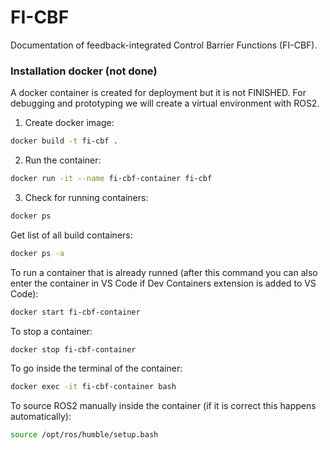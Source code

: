 # FI-CBF
Documentation of feedback-integrated Control Barrier Functions (FI-CBF).

### Installation docker (not done)
A docker container is created for deployment but it is not FINISHED. For debugging and prototyping we will create a virtual environment with ROS2.
1. Create docker image:
```bash
docker build -t fi-cbf .
```
2. Run the container:
```bash
docker run -it --name fi-cbf-container fi-cbf
```
3. Check for running containers:
```bash
docker ps
```

Get list of all build containers:
```bash
docker ps -a
```

To run a container that is already runned (after this command you can also enter the container in VS Code if Dev Containers extension is added to VS Code):
```bash
docker start fi-cbf-container
```

To stop a container:
```bash
docker stop fi-cbf-container
```

To go inside the terminal of the container:
```bash
docker exec -it fi-cbf-container bash
```

To source ROS2 manually inside the container (if it is correct this happens automatically):
```bash
source /opt/ros/humble/setup.bash
```